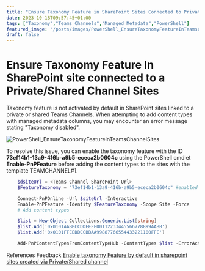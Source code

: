 ```yaml
---
title: "Ensure Taxonomy Feature in SharePoint Sites Connected to Private/Shared Teams Channels"
date: 2023-10-18T09:57:45+01:00
tags: ["Taxonomy","Teams Channels","Managed Metadata","PowerShell"]
featured_image: '/posts/images/PowerShell_EnsureTaxonomyFeatureInTeamsChannelSites/TaxonomyDisabled.png'
draft: false
---
```


# Ensure Taxonomy Feature In SharePoint site connected to a Private/Shared Channel Sites

Taxonomy feature is not activated by default in SharePoint sites linked to a private or shared Teams Channels. 
When attempting to add content types with managed metadata columns, you may encounter an error message stating "Taxonomy disabled".

![PowerShell_EnsureTaxonomyFeatureInTeamsChannelSites](../images/PowerShell_EnsureTaxonomyFeatureInTeamsChannelSites/TaxonomyDisabled.png)

To resolve this issue, you can enable the taxonomy feature with the ID **73ef14b1-13a9-416b-a9b5-ececa2b0604c** using the PowerShell cmdlet **Enable-PnPFeature** before adding the content types to the sites with the template TEAMCHANNEL#1.


```powershell
    $dsiteUrl = <Teams Channel SharePoint Url>
    $FeatureTaxonomy = "73ef14b1-13a9-416b-a9b5-ececa2b0604c" #enabled taxonomy

    Connect-PnPOnline -Url $siteUrl -Interactive
    Enable-PnPFeature -Identity $FeatureTaxonomy -Scope Site -Force
    # Add content types

    $list = New-Object Collections.Generic.List[string]
    $list.Add('0x0101AABBCCDDEEFF00112233445566778899AABB')
    $list.Add('0x0101FFEEDDCCBBAA99887766554433221100FFE')

    Add-PnPContentTypesFromContentTypeHub -ContentTypes $list -ErrorAction Continue
```

References
Feedback [Enable taxonomy Feature by default in sharepoint sites created via Private/Shared channel](https://feedbackportal.microsoft.com/feedback/idea/86b3778c-8b6d-ee11-a81c-000d3ae46fcb)
